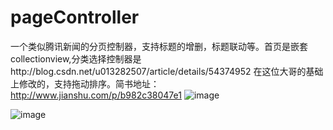 # pageController
一个类似腾讯新闻的分页控制器，支持标题的增删，标题联动等。首页是嵌套collectionview,分类选择控制器是http://blog.csdn.net/u013282507/article/details/54374952 在这位大哥的基础上修改的，支持拖动排序。简书地址：http://www.jianshu.com/p/b982c38047e1
![image](http://github.com/396987177/pageController/raw/master/image/demo.gif)

![image](http://github.com/396987177/pageController/raw/master/image/demo2.png)


